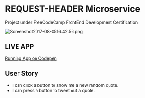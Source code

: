 REQUEST-HEADER Microservice
=========================

Project under FreeCodeCamp FrontEnd Development Certification

![Screenshot2017-08-0516.42.56.png](http://i.imgrpost.com/imgr/2017/08/05/Screenshot2017-08-0516.42.56.png)

## LIVE APP
  [Running App on Codepen](https://codepen.io/skadoodle619/pen/brEKRr)


User Story
------------
  *  I can click a button to show me a new random quote.
  *  I can press a button to tweet out a quote.
 
